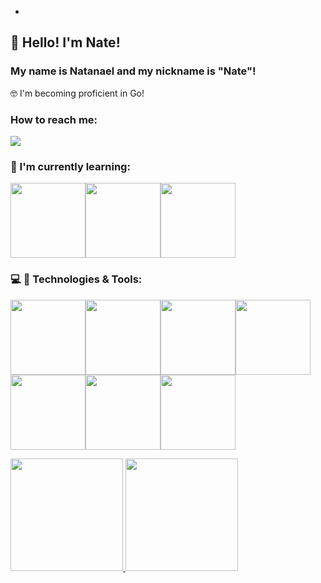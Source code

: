 - 
## 👋 Hello! I'm Nate!
### My name is Natanael and my nickname is "Nate"!


🤓 I'm becoming proficient in Go!

### How to reach me:
<a href = "mailto:dev.natanael.dev@gmail.com"><img src="https://img.shields.io/badge/Gmail-D14836?style=for-the-badge&logo=gmail&logoColor=white" target="_blank"></a>

### 🎯 I'm currently learning:

<img src="https://cdn.jsdelivr.net/gh/devicons/devicon/icons/go/go-original.svg" width="120px" height="120px"/><img src="https://cdn.jsdelivr.net/gh/devicons/devicon/icons/docker/docker-original-wordmark.svg" width="120px" height="120px" /><img src="https://cdn.jsdelivr.net/gh/devicons/devicon/icons/amazonwebservices/amazonwebservices-original-wordmark.svg" width="120px" height="120px" />



### 💻 🔨 Technologies & Tools:

<img src="https://cdn.jsdelivr.net/gh/devicons/devicon/icons/linux/linux-original.svg" width="120px" height="120px" /><img src="https://cdn.jsdelivr.net/gh/devicons/devicon/icons/html5/html5-original-wordmark.svg" width="120px" height="120px"/><img src="https://cdn.jsdelivr.net/gh/devicons/devicon/icons/git/git-original.svg" width="120px" height="120px"/><img src="https://cdn.jsdelivr.net/gh/devicons/devicon/icons/css3/css3-original-wordmark.svg" width="120px" height="120px"/><img src="https://cdn.jsdelivr.net/gh/devicons/devicon/icons/github/github-original-wordmark.svg" width="120px" height="120px"/><img src="https://cdn.jsdelivr.net/gh/devicons/devicon/icons/javascript/javascript-original.svg" width="120px" height="120px"/><img src="https://cdn.jsdelivr.net/gh/devicons/devicon/icons/postgresql/postgresql-original-wordmark.svg" width="120px" height="120px"/>







<div border-width>
<a href="https://github.com/seu-usuário-aqui">
<img height="180em" src="https://github-readme-stats.vercel.app/api/top-langs/?username=Natanael-devops&layout=compact&langs_count=7&theme=dracula"/>
<img height="180em" src="https://github-readme-stats.vercel.app/api?username=Natanael-devops&show_icons=true&theme=dracula&include_all_commits=true&count_private=true"/>
</div>
          
          
          

